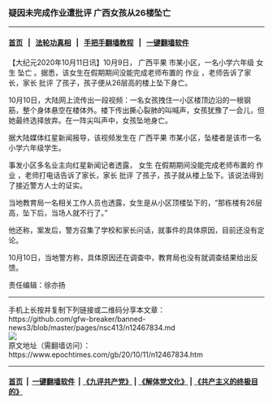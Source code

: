 ### 疑因未完成作业遭批评 广西女孩从26楼坠亡
------------------------

#### [首页](https://github.com/gfw-breaker/banned-news3/blob/master/README.md) &nbsp;&nbsp;|&nbsp;&nbsp; [法轮功真相](https://github.com/begood0513/basic/blob/master/README.md)  &nbsp;&nbsp;|&nbsp;&nbsp; [手把手翻墙教程](https://github.com/gfw-breaker/guides/wiki)  &nbsp;&nbsp;|&nbsp;&nbsp; [一键翻墙软件](https://github.com/gfw-breaker/nogfw/blob/master/README.md)  



<div><p>
 【大纪元2020年10月11日讯】10月9日，
 <ok href="https://www.epochtimes.com/gb/tag/%E5%B9%BF%E8%A5%BF%E5%B9%B3%E6%9E%9C.html">
  广西平果
 </ok>
 市某小区，一名小学六年级
 <ok href="https://www.epochtimes.com/gb/tag/%E5%A5%B3%E7%94%9F.html">
  女生
 </ok>
 <ok href="https://www.epochtimes.com/gb/tag/%E5%9D%A0%E4%BA%A1.html">
  坠亡
 </ok>
 。据悉，该女生在假期期间没能完成老师布置的
 <ok href="https://www.epochtimes.com/gb/tag/%E4%BD%9C%E4%B8%9A.html">
  作业
 </ok>
 ，老师告诉了家长，家长
 <ok href="https://www.epochtimes.com/gb/tag/%E6%89%B9%E8%AF%84.html">
  批评
 </ok>
 了孩子，孩子便从26层高的楼上坠下身亡。
</p>
<p>
 10月10日，大陆网上流传出一段视频：一名女孩拽住一小区楼顶边沿的一根钢筋，整个身体悬空在楼体外。楼下传出撕心裂肺的叫喊声，女孩犹豫了一会儿，但她最终选择放弃。在一阵尖叫声中，女孩坠地身亡。
</p>
<p>
 据大陆媒体红星新闻报导，该视频发生在
 <ok href="https://www.epochtimes.com/gb/tag/%E5%B9%BF%E8%A5%BF%E5%B9%B3%E6%9E%9C.html">
  广西平果
 </ok>
 市某小区，坠楼者是该市一名小学六年级学生。
</p>
<p>
 事发小区多名业主向红星新闻记者透露，
 <ok href="https://www.epochtimes.com/gb/tag/%E5%A5%B3%E7%94%9F.html">
  女生
 </ok>
 在假期期间没能完成老师布置的
 <ok href="https://www.epochtimes.com/gb/tag/%E4%BD%9C%E4%B8%9A.html">
  作业
 </ok>
 ，老师打电话告诉了家长，家长
 <ok href="https://www.epochtimes.com/gb/tag/%E6%89%B9%E8%AF%84.html">
  批评
 </ok>
 了孩子，孩子就从楼上坠下。该说法得到了接近警方人士的证实。
</p>
<p>
 当地教育局一名相关工作人员也透露，女生是从小区顶楼坠下的，“那栋楼有26层高，坠下后，当场人就不行了。”
</p>
<p>
 他还称，案发后，警方召集了学校和家长问话，就事件的具体原因，目前还没有定论。
</p>
<p>
 10月10日，当地警方称，具体原因还在调查中，教育局也没有就调查结果给出反馈。
</p>
<p>
 责任编辑：徐亦扬
</p>
</div>
<hr/>
手机上长按并复制下列链接或二维码分享本文章：<br/>
https://github.com/gfw-breaker/banned-news3/blob/master/pages/nsc413/n12467834.md <br/>
<a href='https://github.com/gfw-breaker/banned-news3/blob/master/pages/nsc413/n12467834.md'><img src='https://github.com/gfw-breaker/banned-news3/blob/master/pages/nsc413/n12467834.md.png'/></a> <br/>
原文地址（需翻墙访问）：https://www.epochtimes.com/gb/20/10/11/n12467834.htm


------------------------
#### [首页](https://github.com/gfw-breaker/banned-news3/blob/master/README.md) &nbsp;|&nbsp; [一键翻墙软件](https://github.com/gfw-breaker/nogfw/blob/master/README.md) &nbsp;| [《九评共产党》](https://github.com/gfw-breaker/9ping.md/blob/master/README.md#九评之一评共产党是什么) | [《解体党文化》](https://github.com/gfw-breaker/jtdwh.md/blob/master/README.md) | [《共产主义的终极目的》](https://github.com/gfw-breaker/gczydzjmd.md/blob/master/README.md)


<img src='http://gfw-breaker.win/banned-news3/pages/nsc413/n12467834.md' width='0px' height='0px'/>